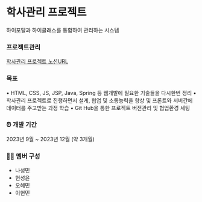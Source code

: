 # 학사관리 프로젝트
하이포탈과 하이클래스를 통합하여 관리하는 시스템

### 프로젝트관리
[학사관리 프로젝트 노션URL](https://www.notion.so/95afcfc242894eaa8f6d2031f5efdbae?v=1bb7a70bc091468d824ca67f205cb8a3)

### 목표
• HTML, CSS, JS, JSP, Java, Spring 등 웹개발에 필요한 기술들을 다시한번 정리
• 학사관리 프로젝트로 진행하면서 설계, 협업 및 소통능력을 향상 및 프론트와 서버간에 데이터를 주고받는 과정 학습
• Git Hub을 통한 프로젝트 버전관리 및 협업환경 세팅

### ⏰ 개발 기간
2023년 9월 ~ 2023년 12월 (약 3개월)

### 👩‍💻 멤버 구성
- 나성민
- 현성윤
- 오혜민
- 이현민
